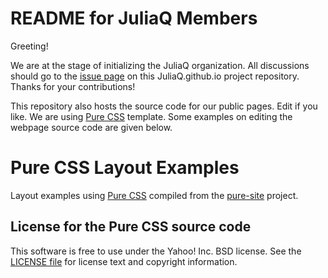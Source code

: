 README for JuliaQ Members
========================

Greeting!

We are at the stage of initializing the JuliaQ organization. All discussions should go to the [issue page](https://github.com/JuliaQ/JuliaQ.github.io/issues) on this JuliaQ.github.io project repository. Thanks for your contributions!

This repository also hosts the source code for our public pages. Edit if you like. We are using [Pure CSS](http://purecss.io/) template. Some examples on editing the webpage source code are given below.



Pure CSS Layout Examples
========================

Layout examples using [Pure CSS][pure] compiled from the [pure-site][] project.

[pure]: http://purecss.io/
[pure-site]: https://github.com/yui/pure-site


License for the Pure CSS source code
------------------------------------

This software is free to use under the Yahoo! Inc. BSD license.
See the [LICENSE file][] for license text and copyright information.

[LICENSE file]: https://github.com/yui/pure-site/blob/master/LICENSE.md
